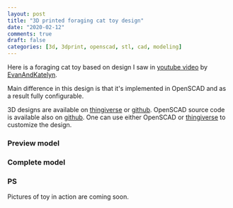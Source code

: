 ```yaml
---
layout: post
title: "3D printed foraging cat toy design"
date: "2020-02-12"
comments: true
draft: false
categories: [3d, 3dprint, openscad, stl, cad, modeling]
---
```


Here is a foraging cat toy based on design I saw in [youtube video](https://www.youtube.com/watch?v=Su1XqO96X2Y) by [EvanAndKatelyn](https://www.youtube.com/channel/UCUuMYw2l2UeWyTGYixYfRCA).

<!--more-->

Main difference in this design is that it's implemented in OpenSCAD and as a result fully configurable.

3D designs are available on [thingiverse](https://www.thingiverse.com/thing:4159282) or [github](https://github.com/Gonzih/scad-library/blob/master/stl/foraging_cat_toy.stl).
OpenSCAD source code is available also on [github](https://github.com/Gonzih/scad-library/blob/master/foraging_cat_toy.scad).
One can use either OpenSCAD or [thingiverse](https://www.thingiverse.com/thing:4159282) to customize the design.

### Preview model
<script src="https://embed.github.com/view/3d/Gonzih/scad-library/master/stl/foraging_cat_toy_preview.stl"></script>

### Complete model
<script src="https://embed.github.com/view/3d/Gonzih/scad-library/master/stl/foraging_cat_toy.stl"></script>

### PS
Pictures of toy in action are coming soon.
